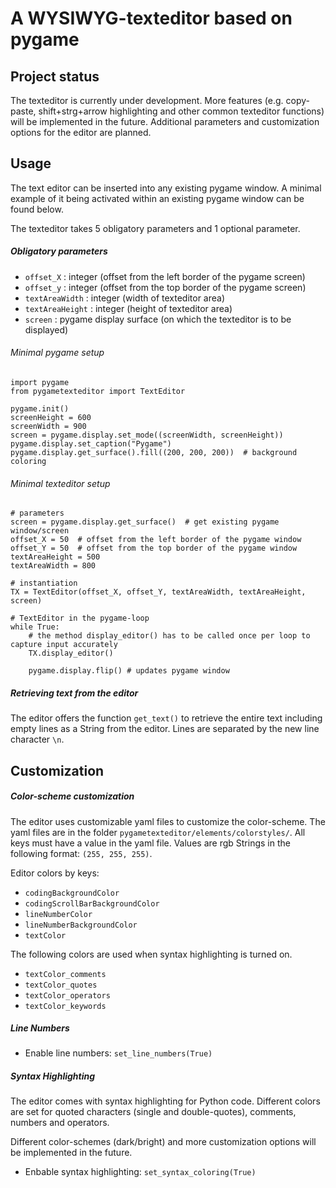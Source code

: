 # A WYSIWYG-texteditor based on pygame

## Project status

The texteditor is currently under development. More features (e.g. copy-paste, shift+strg+arrow highlighting and other common texteditor functions) will be implemented in the future.
Additional parameters and customization options for the editor are planned. 

## Usage

The text editor can be inserted into any existing pygame window. 
A minimal example of it being activated within an existing pygame window can be found below.

The texteditor takes 5 obligatory parameters and 1 optional parameter.

##### Obligatory parameters
- ```offset_X``` : integer (offset from the left border of the pygame screen)
- ```offset_y``` : integer (offset from the top border of the pygame screen)
- ```textAreaWidth``` : integer (width of texteditor area)
- ```textAreaHeight``` : integer (height of texteditor area)
- ```screen``` : pygame display surface (on which the texteditor is to be displayed)


###### Minimal pygame setup

```
import pygame
from pygametexteditor import TextEditor

pygame.init()
screenHeight = 600
screenWidth = 900
screen = pygame.display.set_mode((screenWidth, screenHeight))
pygame.display.set_caption("Pygame")
pygame.display.get_surface().fill((200, 200, 200))  # background coloring

```
###### Minimal texteditor setup
```
# parameters
screen = pygame.display.get_surface()  # get existing pygame window/screen
offset_X = 50  # offset from the left border of the pygame window
offset_Y = 50  # offset from the top border of the pygame window
textAreaHeight = 500
textAreaWidth = 800

# instantiation
TX = TextEditor(offset_X, offset_Y, textAreaWidth, textAreaHeight, screen)

# TextEditor in the pygame-loop
while True:
    # the method display_editor() has to be called once per loop to capture input accurately
    TX.display_editor()  

    pygame.display.flip() # updates pygame window

```

##### Retrieving text from the editor

The editor offers the function ```get_text()``` to retrieve the entire text including empty lines as a String from the editor. Lines are separated by the new line character ```\n```.


## Customization

##### Color-scheme customization

The editor uses customizable yaml files to customize the color-scheme. The yaml files are in the folder ```pygametexteditor/elements/colorstyles/```. 
All keys must have a value in the yaml file. Values are rgb Strings in the following format: ```(255, 255, 255)```.

Editor colors by keys:
- ```codingBackgroundColor```
- ```codingScrollBarBackgroundColor```
- ```lineNumberColor```
- ```lineNumberBackgroundColor```
- ```textColor```

The following colors are used when syntax highlighting is turned on. 
- ```textColor_comments```
- ```textColor_quotes```
- ```textColor_operators```
- ```textColor_keywords```


##### Line Numbers 
- Enable line numbers: ```set_line_numbers(True)```

##### Syntax Highlighting

The editor comes with syntax highlighting for Python code. 
Different colors are set for quoted characters (single and double-quotes), comments, numbers and operators. 

Different color-schemes (dark/bright) and more customization options will be implemented in the future. 

- Enbable syntax highlighting: ```set_syntax_coloring(True)``` 

